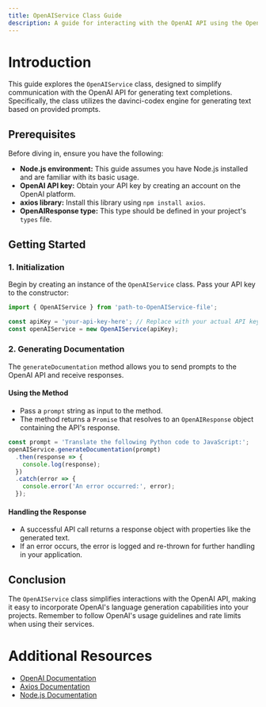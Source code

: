 ```yaml
---
title: OpenAIService Class Guide
description: A guide for interacting with the OpenAI API using the OpenAIService class.
---
```


# Introduction

This guide explores the `OpenAIService` class, designed to simplify communication with the OpenAI API for generating text completions. Specifically, the class utilizes the davinci-codex engine for generating text based on provided prompts.

## Prerequisites

Before diving in, ensure you have the following:

*   **Node.js environment:**  This guide assumes you have Node.js installed and are familiar with its basic usage.
*   **OpenAI API key:**  Obtain your API key by creating an account on the OpenAI platform.
*   **axios library:** Install this library using `npm install axios`.
*   **OpenAIResponse type:**  This type should be defined in your project's `types` file. 

## Getting Started

### 1. Initialization

Begin by creating an instance of the `OpenAIService` class. Pass your API key to the constructor:

```javascript
import { OpenAIService } from 'path-to-OpenAIService-file';

const apiKey = 'your-api-key-here'; // Replace with your actual API key
const openAIService = new OpenAIService(apiKey);
```

### 2. Generating Documentation

The `generateDocumentation` method allows you to send prompts to the OpenAI API and receive responses. 

#### Using the Method

*   Pass a `prompt` string as input to the method. 
*   The method returns a `Promise` that resolves to an `OpenAIResponse` object containing the API's response.

```javascript
const prompt = 'Translate the following Python code to JavaScript:';
openAIService.generateDocumentation(prompt)
  .then(response => {
    console.log(response);
  })
  .catch(error => {
    console.error('An error occurred:', error);
  });
```

#### Handling the Response

*   A successful API call returns a response object with properties like the generated text.
*   If an error occurs, the error is logged and re-thrown for further handling in your application.

## Conclusion

The `OpenAIService` class simplifies interactions with the OpenAI API, making it easy to incorporate OpenAI's language generation capabilities into your projects. Remember to follow OpenAI's usage guidelines and rate limits when using their services.

# Additional Resources

*   [OpenAI Documentation](https://beta.openai.com/docs/)
*   [Axios Documentation](https://axios-http.com/docs/intro) 
*   [Node.js Documentation](https://nodejs.org/en/docs/) 
